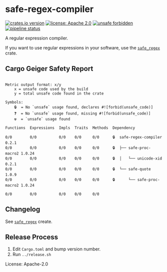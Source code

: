 # safe-regex-compiler

[![crates.io version](https://img.shields.io/crates/v/safe-regex-compiler.svg)](https://crates.io/crates/safe-regex-compiler)
[![license: Apache 2.0](https://gitlab.com/leonhard-llc/safe-regex-rs/-/raw/main/license-apache-2.0.svg)](http://www.apache.org/licenses/LICENSE-2.0)
[![unsafe forbidden](https://gitlab.com/leonhard-llc/safe-regex-rs/-/raw/main/unsafe-forbidden-success.svg)](https://github.com/rust-secure-code/safety-dance/)
[![pipeline status](https://gitlab.com/leonhard-llc/safe-regex-rs/badges/main/pipeline.svg)](https://gitlab.com/leonhard-llc/safe-regex-rs/-/pipelines)

A regular expression compiler.

If you want to use regular expressions in your software, use the
[`safe_regex`](https://crates.io/crates/safe-regex) crate.

## Cargo Geiger Safety Report
```

Metric output format: x/y
    x = unsafe code used by the build
    y = total unsafe code found in the crate

Symbols: 
    🔒  = No `unsafe` usage found, declares #![forbid(unsafe_code)]
    ❓  = No `unsafe` usage found, missing #![forbid(unsafe_code)]
    ☢️  = `unsafe` usage found

Functions  Expressions  Impls  Traits  Methods  Dependency

0/0        0/0          0/0    0/0     0/0      🔒  safe-regex-compiler 0.2.1
0/0        0/0          0/0    0/0     0/0      🔒  ├── safe-proc-macro2 1.0.24
0/0        0/0          0/0    0/0     0/0      🔒  │   └── unicode-xid 0.2.1
0/0        0/0          0/0    0/0     0/0      🔒  └── safe-quote 1.0.9
0/0        0/0          0/0    0/0     0/0      🔒      └── safe-proc-macro2 1.0.24

0/0        0/0          0/0    0/0     0/0    

```
## Changelog
See [`safe_regex`](https://crates.io/crates/safe-regex) create.

## Release Process
1. Edit `Cargo.toml` and bump version number.
1. Run `../release.sh`

License: Apache-2.0
